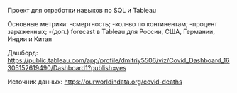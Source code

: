 Проект для отработки навыков по SQL и Tableau

Основные метрики:
   -смертность;
   -кол-во по континентам;
   -процент зараженных;
   -(доп.) forecast в Tableau для России, США, Германии, Индии и Китая

Дашборд: https://public.tableau.com/app/profile/dmitriy5506/viz/Covid_Dashboard_16305152619490/Dashboard1?publish=yes

Источник данных: https://ourworldindata.org/covid-deaths
